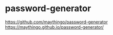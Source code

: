 # password-generator
https://github.com/maythingo/password-generator
https://maythingo.github.io/password-generator/